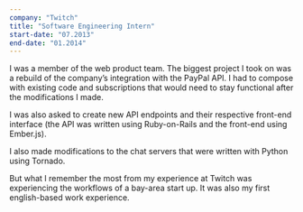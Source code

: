 ```yaml
---
company: "Twitch"
title: "Software Engineering Intern"
start-date: "07.2013"
end-date: "01.2014"
---
```


I was a member of the web product team. The biggest project I took on was a rebuild of the company’s integration with the PayPal API. I had to compose with existing code and subscriptions that would need to stay functional after the modifications I made.

I was also asked to create new API endpoints and their respective front-end interface (the API was written using Ruby-on-Rails and the front-end using Ember.js).

I also made modifications to the chat servers that were written with Python using Tornado.

But what I remember the most from my experience at Twitch was experiencing the workflows of a bay-area start up. It was also my first english-based work experience.
